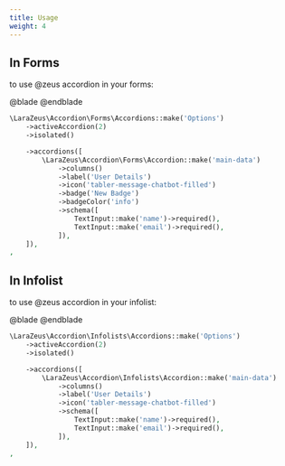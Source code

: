 ```yaml
---
title: Usage
weight: 4
---
```


## In Forms

to use @zeus accordion in your forms:

@blade
<x-auto-screenshot name="accordion/accordion-form" alt="using accordion component in forms" />
@endblade

```php
\LaraZeus\Accordion\Forms\Accordions::make('Options')
    ->activeAccordion(2)
    ->isolated()

    ->accordions([
        \LaraZeus\Accordion\Forms\Accordion::make('main-data')
            ->columns()
            ->label('User Details')
            ->icon('tabler-message-chatbot-filled')
            ->badge('New Badge')
            ->badgeColor('info')
            ->schema([
                TextInput::make('name')->required(),
                TextInput::make('email')->required(),
            ]),
    ]),
,
```

## In Infolist

to use @zeus accordion in your infolist:

@blade
<x-auto-screenshot name="accordion/accordion-infolist" alt="using accordion component in infolist" />
@endblade

```php
\LaraZeus\Accordion\Infolists\Accordions::make('Options')
    ->activeAccordion(2)
    ->isolated()

    ->accordions([
        \LaraZeus\Accordion\Infolists\Accordion::make('main-data')
            ->columns()
            ->label('User Details')
            ->icon('tabler-message-chatbot-filled')
            ->schema([
                TextInput::make('name')->required(),
                TextInput::make('email')->required(),
            ]),
    ]),
,
```
